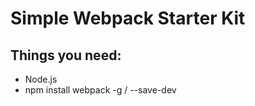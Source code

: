 # Simple Webpack Starter Kit

## Things you need:

  - Node.js
  - npm install webpack -g / --save-dev